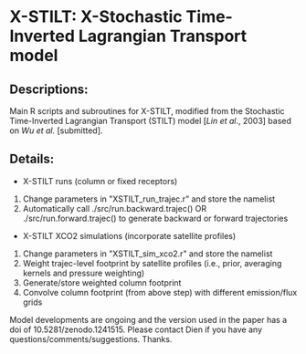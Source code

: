 # X-STILT: X-Stochastic Time-Inverted Lagrangian Transport model 
## Descriptions:
Main R scripts and subroutines for X-STILT, modified from the Stochastic Time-Inverted Lagrangian Transport (STILT) model [*Lin et al*., 2003] based on *Wu et al.* [submitted]. 

## Details:
- X-STILT runs (column or fixed receptors)
1. Change parameters in "XSTILT_run_trajec.r" and store the namelist
2. Automatically call ./src/run.backward.trajec() OR ./src/run.forward.trajec()
   to generate backward or forward trajectories

- X-STILT XCO2 simulations (incorporate satellite profiles)
1. Change parameters in "XSTILT_sim_xco2.r" and store the namelist
2. Weight trajec-level footprint by satellite profiles (i.e., prior, averaging kernels and pressure weighting)
3. Generate/store weighted column footprint
4. Convolve column footprint (from above step) with different emission/flux grids

Model developments are ongoing and the version used in the paper has a doi of 10.5281/zenodo.1241515. 
Please contact Dien if you have any questions/comments/suggestions. Thanks. 
